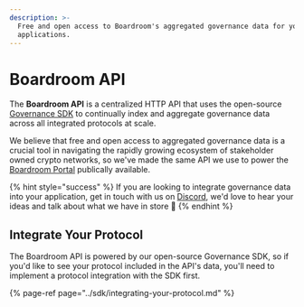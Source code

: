 ```yaml
---
description: >-
  Free and open access to Boardroom's aggregated governance data for your
  applications.
---
```


# Boardroom API

The **Boardroom API** is a centralized HTTP API that uses the open-source [Governance SDK](../sdk/governance-sdk.md) to continually index and aggregate governance data across all integrated protocols at scale. 

We believe that free and open access to aggregated governance data is a crucial tool in navigating the rapidly growing ecosystem of stakeholder owned crypto networks, so we've made the same API we use to power the [Boardroom Portal](../boardroom-portal-1/getting-started.md) publically available.

{% hint style="success" %}
If you are looking to integrate governance data into your application, get in touch with us on [Discord](https://discord.gg/UBqtEddhsC), we'd love to hear your ideas and talk about what we have in store 🚀
{% endhint %}

## Integrate Your Protocol

The Boardroom API is powered by our open-source Governance SDK, so if you'd like to see your protocol included in the API's data, you'll need to implement a protocol integration with the SDK first.

{% page-ref page="../sdk/integrating-your-protocol.md" %}

